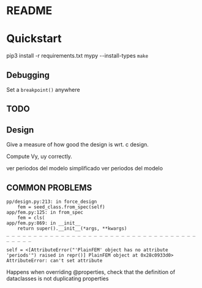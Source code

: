 # README

# Quickstart
pip3 install -r requirements.txt
mypy --install-types
`make`
## Debugging
Set a `breakpoint()` anywhere



## TODO

## Design

Give a measure of how good the design is wrt. c design.

Compute Vy, uy correctly.

ver periodos del modelo simplificado 
ver periodos del modelo 

## COMMON PROBLEMS

```
pp/design.py:213: in force_design
    fem = seed_class.from_spec(self)
app/fem.py:125: in from_spec
    fem = cls(
app/fem.py:869: in __init__
    return super().__init__(*args, **kwargs)
_ _ _ _ _ _ _ _ _ _ _ _ _ _ _ _ _ _ _ _ _ _ _ _ _ _ _ _ _ _ _ _ _ _ _ _ _ _ _ _ 

self = <[AttributeError("'PlainFEM' object has no attribute 'periods'") raised in repr()] PlainFEM object at 0x28c0933d0>
AttributeError: can't set attribute
```

Happens when overriding @properties, check that the definition of dataclasses is not duplicating properties
